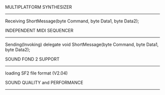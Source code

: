 MULTIPLATFORM SYNTHESIZER

---

Receiving ShortMessage(byte Command, byte Data1, byte Data2);


INDEPENDENT MIDI SEQUENCER

---

Sending(Invoking) delegate void ShortMessage(byte Command, byte Data1, byte Data2);


SOUND FOND 2 SUPPORT

---

loading SF2 file format (V2.04)


SOUND QUALITY and PERFORMANCE

---

